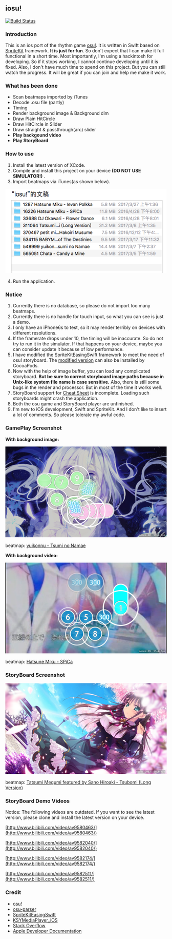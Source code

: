 ## iosu!

[![Build Status](https://api.travis-ci.org/imxieyi/iosu.svg?branch=master)](https://travis-ci.org/imxieyi/iosu)

### Introduction
This is an ios port of the rhythm game [osu!](https://osu.ppy.sh). It is written in Swift based on [SpriteKit](https://developer.apple.com/spritekit/) framework. **It is just for fun**. So don't expect that I can make it full functional in a short time. Most importantly, I'm using a hackintosh for developing. So if it stops working, I cannot continue developing until it is fixed. Also, I don't have much time to spend on this project. But you can still watch the progress. It will be great if you can join and help me make it work.

### What has been done
 - Scan beatmaps imported by iTunes
 - Decode .osu file (partly)
 - Timing
 - Render background image & Background dim
 - Draw Plain HitCircle
 - Draw HitCircle in Slider
 - Draw straight & passthrough(arc) slider
 - **Play backgound video**
 - **Play StoryBoard**

### How to use
1. Install the latest version of XCode.
2. Compile and install this project on your device **(DO NOT USE SIMULATOR!)** .
3. Import beatmaps via iTunes(as shown below).

![](screenshots/import.png)

4. Run the application.

### Notice
1. Currently there is no database, so please do not import too many beatmaps.
2. Currently there is no handle for touch input, so what you can see is just a demo.
3. I only have an iPhone6s to test, so it may render terribly on devices with different resolutions.
4. If the framerate drops under 10, the timing will be inaccurate. So do not try to run it in the simulator. If that happens on your device, maybe you can consider update it because of low performance.
5. I have modified the SpriteKitEasingSwift framework to meet the need of osu! storyboard. The [modified version](https://github.com/imxieyi/SpriteKitEasingSwift) can also be installed by CocoaPods.
6. Now with the help of image buffer, you can load any complicated storyboard. **But be sure to correct storyboard image paths because in Unix-like system file name is case sensitive.** Also, there is still some bugs in the render and processor. But in most of the time it works well.
7. StoryBoard support for [Cheat Sheet](https://osu.ppy.sh/wiki/Storyboard_Scripting/Cheat_Sheet) is incomplete. Loading such storyboards might crash the application.
8. Both the osu game and StoryBoard player are unfinished.
9. I'm new to iOS development, Swift and SpriteKit. And I don't like to insert a lot of comments. So please tolerate my awful code.

### GamePlay Screenshot

**With background image:**

![](screenshots/run.png)

beatmap: [yuikonnu - Tsumi no Namae](https://osu.ppy.sh/s/548999)

**With background video:**

![](screenshots/vrun.png)

beatmap: [Hatsune Miku - SPiCa](https://osu.ppy.sh/s/16226)

### StoryBoard Screenshot

![](screenshots/sbplayer.png)

beatmap: [Tatsumi Megumi featured by Sano Hiroaki - Tsubomi (Long Version)](https://osu.ppy.sh/s/311064)

### StoryBoard Demo Videos

Notice: The following videos are outdated. If you want to see the latest version, please clone and install the latest version on your device.

[http://www.bilibili.com/video/av9580463/](http://www.bilibili.com/video/av9580463/)

[http://www.bilibili.com/video/av9582040/](http://www.bilibili.com/video/av9582040/)

[http://www.bilibili.com/video/av9582174/](http://www.bilibili.com/video/av9582174/)

[http://www.bilibili.com/video/av9582511/](http://www.bilibili.com/video/av9582511/)

### Credit
 - [osu!](https://osu.ppy.sh)
 - [osu-parser](https://github.com/nojhamster/osu-parser)
 - [SpriteKitEasingSwift](https://github.com/craiggrummitt/SpriteKitEasingSwift)
 - [KSYMediaPlayer_iOS](https://github.com/ksvc/KSYMediaPlayer_iOS)
 - [Stack Overflow](http://stackoverflow.com)
 - [Apple Developer Documentation](https://developer.apple.com/reference/)
